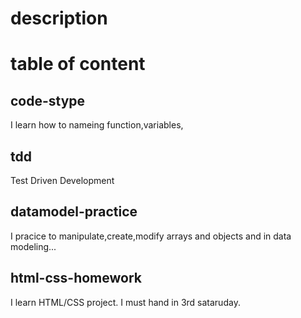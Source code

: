 # description


# table of content


## code-stype
I learn how to nameing function,variables,

## tdd
Test Driven Development

## datamodel-practice
I pracice to manipulate,create,modify arrays and objects and in data modeling...


## html-css-homework
I learn HTML/CSS project.
I must hand in 3rd sataruday.